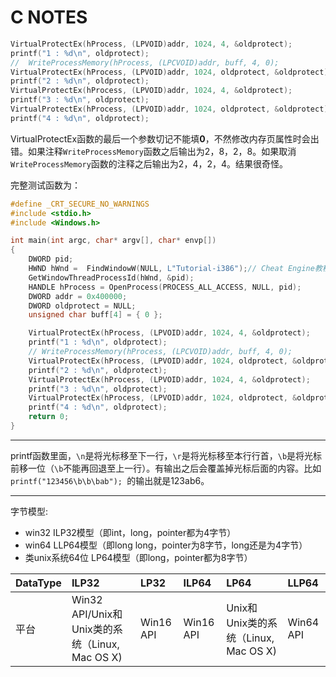 # C NOTES
```C
VirtualProtectEx(hProcess, (LPVOID)addr, 1024, 4, &oldprotect);
printf("1 : %d\n", oldprotect);
//  WriteProcessMemory(hProcess, (LPCVOID)addr, buff, 4, 0);
VirtualProtectEx(hProcess, (LPVOID)addr, 1024, oldprotect, &oldprotect);
printf("2 : %d\n", oldprotect);
VirtualProtectEx(hProcess, (LPVOID)addr, 1024, 4, &oldprotect);
printf("3 : %d\n", oldprotect);
VirtualProtectEx(hProcess, (LPVOID)addr, 1024, oldprotect, &oldprotect);
printf("4 : %d\n", oldprotect);
```

VirtualProtectEx函数的最后一个参数切记不能填**0**，不然修改内存页属性时会出错。如果注释`WriteProcessMemory`函数之后输出为2，8，2，8。如果取消`WriteProcessMemory`函数的注释之后输出为2，4，2，4。结果很奇怪。

完整测试函数为：

```C
#define _CRT_SECURE_NO_WARNINGS
#include <stdio.h>
#include <Windows.h>

int main(int argc, char* argv[], char* envp[])
{
	DWORD pid;
	HWND hWnd =  FindWindowW(NULL, L"Tutorial-i386");// Cheat Engine教程程序
	GetWindowThreadProcessId(hWnd, &pid);
    HANDLE hProcess = OpenProcess(PROCESS_ALL_ACCESS, NULL, pid);
	DWORD addr = 0x400000;
	DWORD oldprotect = NULL;
	unsigned char buff[4] = { 0 };

	VirtualProtectEx(hProcess, (LPVOID)addr, 1024, 4, &oldprotect);
	printf("1 : %d\n", oldprotect);
	// WriteProcessMemory(hProcess, (LPCVOID)addr, buff, 4, 0);
	VirtualProtectEx(hProcess, (LPVOID)addr, 1024, oldprotect, &oldprotect);
	printf("2 : %d\n", oldprotect);
	VirtualProtectEx(hProcess, (LPVOID)addr, 1024, 4, &oldprotect);
	printf("3 : %d\n", oldprotect);
	VirtualProtectEx(hProcess, (LPVOID)addr, 1024, oldprotect, &oldprotect);
	printf("4 : %d\n", oldprotect);
	return 0;
}
```

---

printf函数里面，`\n`是将光标移至下一行，`\r`是将光标移至本行行首，`\b`是将光标前移一位（`\b`不能再回退至上一行）。有输出之后会覆盖掉光标后面的内容。比如`printf("123456\b\b\bab"); `的输出就是123ab6。

---
字节模型: 
+ win32 ILP32模型（即int，long，pointer都为4字节）
+ win64 LLP64模型（即long long，pointer为8字节，long还是为4字节）
+ 类unix系统64位 LP64模型（即long，pointer都为8字节）

| DataType | ILP32 | LP32 | ILP64 | LP64 | LLP64 |
| :--- | :--- | :--- | :--- | :--- | :--- |
| 平台 | Win32 API/Unix和Unix类的系统（Linux, Mac OS X) | Win16 API | Win16 API | Unix和Unix类的系统（Linux, Mac OS X) | Win64 API |

